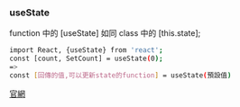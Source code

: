 <h3>useState</h3>

function 中的 [useState] 如同 class 中的 [this.state];<br>

```bash
import React, {useState} from 'react';
const [count, SetCount] = useState(0);
=> 
const [回傳的值,可以更新state的function] = useState(預設值)
```

[官網](https://zh-hant.reactjs.org/docs/hooks-state.html)